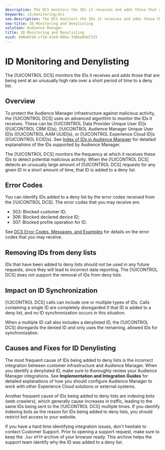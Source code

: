 ```yaml
---
description: The DCS monitors the IDs it receives and adds those that are being sent at an unusually high rate over a short period of time to a deny list.
keywords: id;monitoring;dcs
seo-description: The DCS monitors the IDs it receives and adds those that are being sent at an unusually high rate over a short period of time to a deny list.
seo-title: ID Monitoring and Denylisting
solution: Audience Manager
title: ID Monitoring and Denylisting
uuid: 498e0316-cf1b-43e9-88ba-338ee0daf225
---
```


# ID Monitoring and Denylisting

The [!UICONTROL DCS] monitors the IDs it receives and adds those that are being sent at an unusually high rate over a short period of time to a deny list.

## Overview

To protect the Audience Manager infrastructure against malicious activity, the [!UICONTROL DCS] uses an advanced algorithm to monitor the IDs it receives. These can be [!UICONTROL Data Provider Unique User ID]s ([!UICONTROL CRM ID]s), [!UICONTROL Audience Manager Unique User ID]s ([!UICONTROL AAM UUID]s), or [!UICONTROL Experience Cloud ID]s ([!UICONTROL ECID]s). See [Index of IDs in Audience Manager](../../../reference/ids-in-aam.md) for detailed explanations of the IDs supported by Audience Manager.

The [!UICONTROL DCS] monitors the frequency at which it receives these IDs to detect potential malicious activity. When the [!UICONTROL DCS] detects an unusually large amount of [!UICONTROL DCS] requests for any given ID in a short amount of time, that ID is added to a deny list.

## Error Codes

You can identify IDs added to a deny list by the error codes received from the [!UICONTROL DCS]. The error codes that you may receive are:

* 303: Blocked customer ID;
* 306: Blocked declared device ID;
* 307: Blocked profile operation for ID.

See [DCS Error Codes, Messages, and Examples](dcs-error-codes.md) for details on the error codes that you may receive.

## Removing IDs from deny lists

IDs that have been added to deny lists should not be used in any future requests, since they will lead to incorrect data reporting. The [!UICONTROL DCS] does not support the removal of IDs from deny lists.

## Impact on ID Synchronization

[!UICONTROL DCS] calls can include one or multiple types of IDs. Calls containing a single ID are completely disregarded if that ID is added to a deny list, and no ID synchronization occurs in this situation.

When a multiple ID call also includes a denylisted ID, the [!UICONTROL DCS] disregards the denied ID and only uses the remaining, allowed IDs for synchronization.

## Causes and Fixes for ID Denylisting

The most frequent cause of IDs being added to deny lists is the incorrect integration between customer infrastructure and Audience Manager. When you identify a denylisted ID, make sure to thoroughly review your Audience Manager integrations. See **Implementation and Integration Guides** for detailed explanations of how you should configure Audience Manager to work with other Experience Cloud solutions or external systems.

Another frequent cause of IDs being added to deny lists are indexing bots (web crawlers), which generally cause increases in traffic, leading to the same IDs being sent to the [!UICONTROL DCS] multiple times. If you identify indexing bots as the reason for IDs being added to deny lists, you should restrict bot access to your website.

If you have a hard time identifying integration issues, don't hesitate to contact Customer Support. Prior to opening a support request, make sure to keep the `.har` `HTTP` archive of your browser ready. This archive helps the support team identify why the ID was added to a deny list.